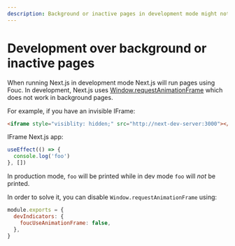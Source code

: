 ```yaml
---
description: Background or inactive pages in development mode might not load correctly.
---
```


# Development over background or inactive pages

When running Next.js in development mode Next.js will run pages using Fouc.
In development, Next.js uses [Window.requestAnimationFrame](https://developer.mozilla.org/en-US/docs/Web/API/window/requestAnimationFrame) which does not work in background pages.

For example, if you have an invisible IFrame:

```html
<iframe style="visiblity: hidden;" src="http://next-dev-server:3000"></iframe>
```

IFrame Next.js app:

```js
useEffect(() => {
  console.log('foo')
}, [])
```

In production mode, `foo` will be printed while in dev mode `foo` will _not_ be printed.

In order to solve it, you can disable `Window.requestAnimationFrame` using:

```js
module.exports = {
  devIndicators: {
    foucUseAnimationFrame: false,
  },
}
```
